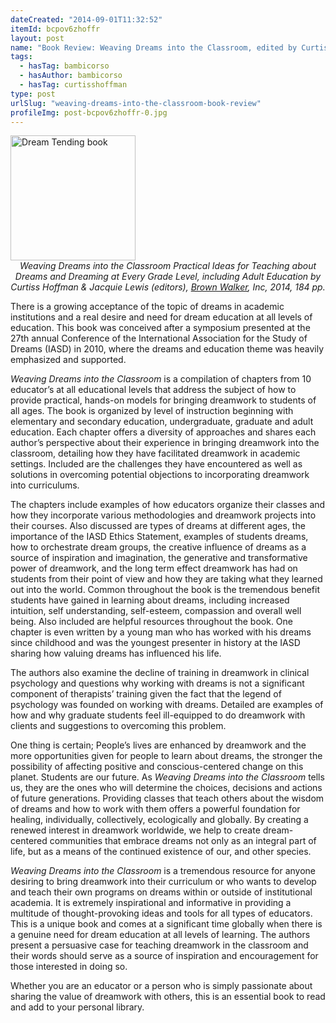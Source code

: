 ```yaml
---
dateCreated: "2014-09-01T11:32:52"
itemId: bcpov6zhoffr
layout: post
name: "Book Review: Weaving Dreams into the Classroom, edited by Curtiss Hoffman & Jacquie E. Lewis"
tags:
  - hasTag: bambicorso
  - hasAuthor: bambicorso
  - hasTag: curtisshoffman
type: post
urlSlug: "weaving-dreams-into-the-classroom-book-review"
profileImg: post-bcpov6zhoffr-0.jpg
---
```


<a href="http://www.brownwalker.com/book/1612337260">
<img src="../images/post-bcpov6zhoffr-0.jpg" width="200" height="auto" alt="Dream Tending book"/>
</a>
<!--nopreview--><div style="text-align:center"><i>Weaving Dreams into the Classroom Practical Ideas for Teaching about Dreams and Dreaming at Every Grade Level, including Adult Education by Curtiss Hoffman & Jacquie Lewis (editors), <a href="http://www.brownwalker.com/book/1612337260">Brown Walker</a>, Inc, 2014, 184 pp.</i></div><!--/nopreview-->

There is a growing acceptance of the topic of dreams in academic institutions and a real desire and need for dream education at all levels of education. This book was conceived after a symposium presented at the 27th annual Conference of the International Association for the Study of Dreams (IASD) in 2010, where the dreams and education theme was heavily emphasized and supported.

*Weaving Dreams into the Classroom* is a compilation of chapters from 10 educator’s at all educational levels that address the subject of how to provide practical, hands-on models for bringing dreamwork to students of all ages.  The book is organized by level of instruction beginning with elementary and secondary education, undergraduate, graduate and adult education. Each chapter offers a diversity of approaches and shares each author’s perspective about their experience in bringing dreamwork into the classroom, detailing how they have facilitated dreamwork in academic settings.  Included are the challenges they have encountered as well as solutions in overcoming potential objections to incorporating dreamwork into curriculums.  

The chapters include examples of how educators organize their classes and how they incorporate various methodologies and dreamwork projects into their courses. Also discussed are types of dreams at different ages, the importance of the IASD Ethics Statement, examples of students dreams, how to orchestrate dream groups, the creative influence of dreams as a source of inspiration and imagination, the generative and transformative power of dreamwork, and the long term effect dreamwork has had on students from their point of view and how they are taking what they learned out into the world.  Common throughout the book is the tremendous benefit students have gained in learning about dreams, including increased intuition, self understanding, self-esteem, compassion and overall well being.  Also included are helpful resources throughout the book.  One chapter is even written by a young man who has worked with his dreams since childhood and was the youngest presenter in history at the IASD sharing how valuing dreams has influenced his life.

The authors also examine the decline of training in dreamwork in clinical psychology and questions why working with dreams is not a significant component of therapists’ training given the fact that the legend of psychology was founded on working with dreams.  Detailed are examples of how and why graduate students feel ill-equipped to do dreamwork with clients and suggestions to overcoming this problem.

One thing is certain; People’s lives are enhanced by dreamwork and the more opportunities given for people to learn about dreams, the stronger the possibility of affecting positive and conscious-centered change on this planet.  Students are our future. As *Weaving Dreams into the Classroom* tells us, they are the ones who will determine the choices, decisions and actions of future generations.  Providing classes that teach others about the wisdom of dreams and how to work with them offers a powerful foundation for healing, individually, collectively, ecologically and globally. By creating a renewed interest in dreamwork worldwide, we help to create dream-centered communities that embrace dreams not only as an integral part of life, but as a means of the continued existence of our, and other species.

*Weaving Dreams into the Classroom* is a tremendous resource for anyone desiring to bring dreamwork into their curriculum or who wants to develop and teach their own programs on dreams within or outside of institutional academia. It is extremely inspirational and informative in providing a multitude of thought-provoking ideas and tools for all types of educators. This is a unique book and comes at a significant time globally when there is a genuine need for dream education at all levels of learning. The authors present a persuasive case for teaching dreamwork in the classroom and their words should serve as a source of inspiration and encouragement for those interested in doing so.

Whether you are an educator or a person who is simply passionate about sharing the value of dreamwork with others, this is an essential book to read and add to your personal library.




